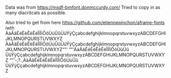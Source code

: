 Data was from https://msdf-bmfont.donmccurdy.com/
Tried to copy in as many diacritcals as possible.


Also tried to get from here
https://github.com/etiennepinchon/aframe-fonts
iwth
ÀàÂâÉéÈèÊêËëÎîÏïÔôÙùÛûÜüŸÿÇçabcdefghijklmnopqrstuvwxyzABCDEFGHIJKLMNOPQURSTUVWXYZ
ÀàÂâÉéÈèÊêËëÎîÏïÔôÙùÛûÜüŸÿÇçabcdefghijklmnopqrstuvwxyzABCDEFGHIJKLMNOPQURSTUVWXYZ“”'
“”'ÀàÂâÉéÈèÊêËëÎîÏïÔôÙùÛû ÜüŸÿÇçabcdefghijklmnopqrstuvwxyzABCDEFGHIJKLMNOPQURSTUVWXYZ
“”'-;?.,ÀàÂâÉéÈèÊêËëÎîÏïÔôÙùÛû ÜüŸÿÇçabcdefghijklmnopqrstuvwxyzABCDEFGHIJKLMNOPQURSTUVWXYZ
